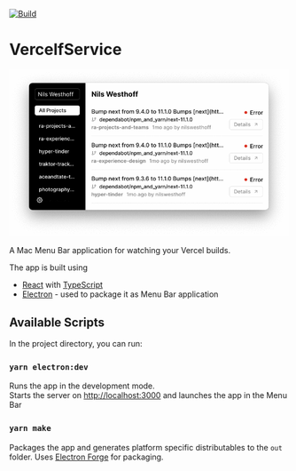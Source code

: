 [![Build](https://github.com/nwesthoff/vercelfservice/actions/workflows/build-main.yaml/badge.svg)](https://github.com/nwesthoff/vercelfservice/actions/workflows/build-main.yaml)

# VercelfService

![VercelfService in Light and Dark](/.github/assets/light-dark-vercelfservice.gif)

A Mac Menu Bar application for watching your Vercel builds.

The app is built using

- [React](https://reactjs.org/) with [TypeScript](https://www.typescriptlang.org/)
- [Electron](https://www.electronjs.org/) - used to package it as Menu Bar application

## Available Scripts

In the project directory, you can run:

### `yarn electron:dev`

Runs the app in the development mode.\
Starts the server on [http://localhost:3000](http://localhost:3000) and launches the app in the Menu Bar

### `yarn make`

Packages the app and generates platform specific distributables to the `out` folder. Uses [Electron Forge](https://www.electronforge.io/) for packaging.
